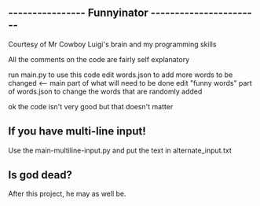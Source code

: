 ---------------- Funnyinator -----------------------
----------------------------------------------------

Courtesy of Mr Cowboy Luigi's brain and my programming skills

All the comments on the code are fairly self explanatory

run main.py to use this code
edit words.json to add more words to be changed <-- main part of what will need to be done
edit "funny words" part of words.json to change the words that are randomly added

ok the code isn't very good but that doesn't matter

If you have multi-line input!
-----------------------------
Use the main-multiline-input.py and put the text in alternate_input.txt

Is god dead?
------------
After this project, he may as well be.
